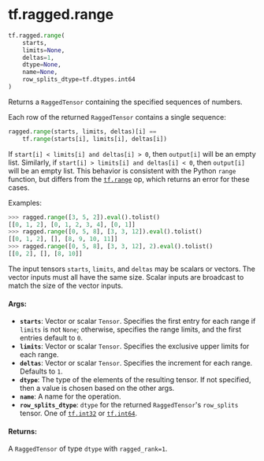 <div itemscope itemtype="http://developers.google.com/ReferenceObject">
<meta itemprop="name" content="tf.ragged.range" />
<meta itemprop="path" content="Stable" />
</div>

# tf.ragged.range

``` python
tf.ragged.range(
    starts,
    limits=None,
    deltas=1,
    dtype=None,
    name=None,
    row_splits_dtype=tf.dtypes.int64
)
```

Returns a `RaggedTensor` containing the specified sequences of numbers.

Each row of the returned `RaggedTensor` contains a single sequence:

```python
ragged.range(starts, limits, deltas)[i] ==
    tf.range(starts[i], limits[i], deltas[i])
```

If `start[i] < limits[i] and deltas[i] > 0`, then `output[i]` will be an
empty list.  Similarly, if `start[i] > limits[i] and deltas[i] < 0`, then
`output[i]` will be an empty list.  This behavior is consistent with the
Python `range` function, but differs from the <a href="../../tf/range.md"><code>tf.range</code></a> op, which returns
an error for these cases.

Examples:

```python
>>> ragged.range([3, 5, 2]).eval().tolist()
[[0, 1, 2], [0, 1, 2, 3, 4], [0, 1]]
>>> ragged.range([0, 5, 8], [3, 3, 12]).eval().tolist()
[[0, 1, 2], [], [8, 9, 10, 11]]
>>> ragged.range([0, 5, 8], [3, 3, 12], 2).eval().tolist()
[[0, 2], [], [8, 10]]
```

The input tensors `starts`, `limits`, and `deltas` may be scalars or vectors.
The vector inputs must all have the same size.  Scalar inputs are broadcast
to match the size of the vector inputs.

#### Args:

* <b>`starts`</b>: Vector or scalar `Tensor`.  Specifies the first entry for each range
    if `limits` is not `None`; otherwise, specifies the range limits, and the
    first entries default to `0`.
* <b>`limits`</b>: Vector or scalar `Tensor`.  Specifies the exclusive upper limits for
    each range.
* <b>`deltas`</b>: Vector or scalar `Tensor`.  Specifies the increment for each range.
    Defaults to `1`.
* <b>`dtype`</b>: The type of the elements of the resulting tensor.  If not specified,
    then a value is chosen based on the other args.
* <b>`name`</b>: A name for the operation.
* <b>`row_splits_dtype`</b>: `dtype` for the returned `RaggedTensor`'s `row_splits`
    tensor.  One of <a href="../../tf/dtypes.md#int32"><code>tf.int32</code></a> or <a href="../../tf/dtypes.md#int64"><code>tf.int64</code></a>.


#### Returns:

A `RaggedTensor` of type `dtype` with `ragged_rank=1`.